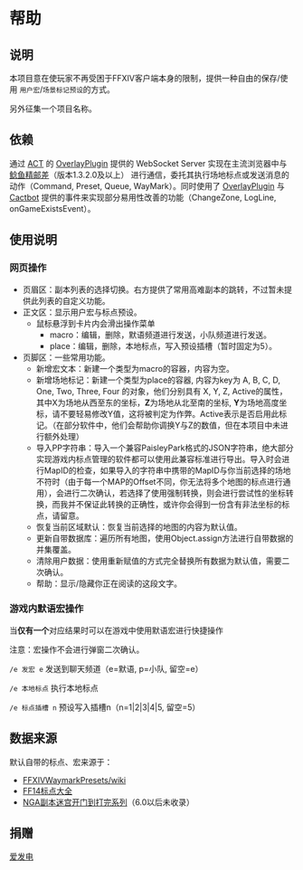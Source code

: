 # 帮助

## 说明

本项目意在使玩家不再受困于FFXIV客户端本身的限制，提供一种自由的保存/使用 `用户宏`/`场景标记预设`的方式。

另外征集一个项目名称。

## 依赖

通过 [ACT](https://advancedcombattraker.com/) 的 [OverlayPlugin](https://github.com/OverlayPlugin/OverlayPlugin) 提供的 WebSocket Server 实现在主流浏览器中与 [鲶鱼精邮差](https://github.com/Natsukage/PostNamazu/releases)（版本1.3.2.0及以上） 进行通信，委托其执行场地标点或发送消息的动作（Command, Preset, Queue, WayMark）。同时使用了 [OverlayPlugin](https://github.com/OverlayPlugin/OverlayPlugin) 与 [Cactbot](https://github.com/quisquous/cactbot) 提供的事件来实现部分易用性改善的功能（ChangeZone, LogLine, onGameExistsEvent）。

## 使用说明

### 网页操作

* 页眉区：副本列表的选择切换。右方提供了常用高难副本的跳转，不过暂未提供此列表的自定义功能。
* 正文区：显示用户宏与标点预设。
  * 鼠标悬浮到卡片内会滑出操作菜单
    * macro：编辑，删除，默语频道进行发送，小队频道进行发送。
    * place：编辑，删除，本地标点，写入预设插槽（暂时固定为5）。
* 页脚区：一些常用功能。
  * 新增宏文本：新建一个类型为macro的容器，内容为空。
  * 新增场地标记：新建一个类型为place的容器, 内容为key为 A, B, C, D, One, Two, Three, Four 的对象，他们分别具有 X, Y, Z, Active的属性，其中X为场地从西至东的坐标，**Z**为场地从北至南的坐标, **Y**为场地高度坐标，请不要轻易修改Y值，这将被判定为作弊。Active表示是否启用此标记。（在部分软件中，他们会帮助你调换Y与Z的数值，但在本项目中未进行额外处理）
  * 导入PP字符串：导入一个兼容PaisleyPark格式的JSON字符串，绝大部分实现游戏内标点管理的软件都可以使用此兼容标准进行导出。导入时会进行MapID的检查，如果导入的字符串中携带的MapID与你当前选择的场地不符时（由于每一个MAP的Offset不同，你无法将多个地图的标点进行通用），会进行二次确认，若选择了使用强制转换，则会进行尝试性的坐标转换，而我并不保证此转换的正确性，或许你会得到一份含有非法坐标的标点，请留意。
  * 恢复当前区域默认：恢复当前选择的地图的内容为默认值。
  * 更新自带数据库：遍历所有地图，使用Object.assign方法进行自带数据的并集覆盖。
  * 清除用户数据：使用重新赋值的方式完全替换所有数据为默认值，需要二次确认。
  * 帮助：显示/隐藏你正在阅读的这段文字。

### 游戏内默语宏操作

当**仅有一个**对应结果时可以在游戏中使用默语宏进行快捷操作

注意：宏操作不会进行弹窗二次确认。

`/e 发宏 e` 发送到聊天频道（e=默语, p=小队, 留空=e）

`/e 本地标点` 执行本地标点

`/e 标点插槽 n` 预设写入插槽n（n=1|2|3|4|5, 留空=5）

## 数据来源

默认自带的标点、宏来源于：

* [FFXIVWaymarkPresets/wiki](https://github.com/Em-Six/FFXIVWaymarkPresets/wiki)
* [FF14标点大全](https://docs.qq.com/sheet/DY0ttR2xQT1Vjc2V4?tab=BB08J2)
* [NGA副本迷宫开门到打完系列](https://nga.178.com/read.php?pid=369819381)（6.0以后未收录）

## 捐赠

[爱发电](https://afdian.net/a/Souma)
